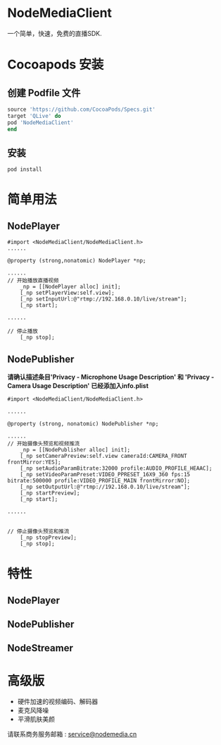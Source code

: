 # NodeMediaClient
一个简单，快速，免费的直播SDK.

# Cocoapods 安装
## 创建 Podfile 文件
```ruby
source 'https://github.com/CocoaPods/Specs.git'
target 'QLive' do
pod 'NodeMediaClient'
end
```
## 安装
```shell
pod install
```

# 简单用法

## NodePlayer
```
#import <NodeMediaClient/NodeMediaClient.h>
......

@property (strong,nonatomic) NodePlayer *np;

......
// 开始播放直播视频
    _np = [[NodePlayer alloc] init];
    [_np setPlayerView:self.view];
    [_np setInputUrl:@"rtmp://192.168.0.10/live/stream"];
    [_np start];
    
......

// 停止播放
    [_np stop];
```

## NodePublisher

**请确认描述条目'Privacy - Microphone Usage Description' 和 'Privacy - Camera Usage Description' 已经添加入info.plist**

```
#import <NodeMediaClient/NodeMediaClient.h>

......

@property (strong, nonatomic) NodePublisher *np;

......
// 开始摄像头预览和视频推流
    _np = [[NodePublisher alloc] init];
    [_np setCameraPreview:self.view cameraId:CAMERA_FRONT frontMirror:YES];
    [_np setAudioParamBitrate:32000 profile:AUDIO_PROFILE_HEAAC];
    [_np setVideoParamPreset:VIDEO_PPRESET_16X9_360 fps:15 bitrate:500000 profile:VIDEO_PROFILE_MAIN frontMirror:NO];
    [_np setOutputUrl:@"rtmp://192.168.0.10/live/stream"];
    [_np startPreview];
    [_np start];

......


// 停止摄像头预览和推流
    [_np stopPreview];
    [_np stop];
```
# 特性
## NodePlayer

## NodePublisher

## NodeStreamer

# 高级版
- 硬件加速的视频编码、解码器
- 麦克风降噪
- 平滑肌肤美颜

请联系商务服务邮箱 : service@nodemedia.cn
